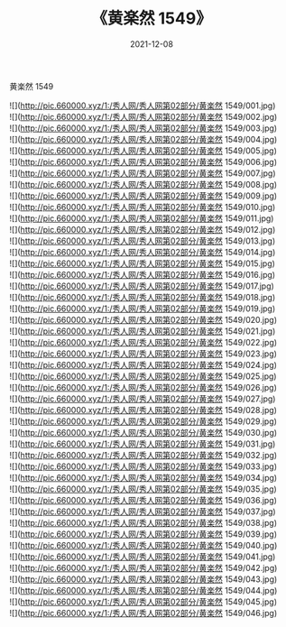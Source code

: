 ﻿---
layout: post
title:  《黄楽然 1549》
date:   2021-12-08
img: http://pic.660000.xyz/1:/秀人网/秀人网第02部分/黄楽然 1549/000.jpg
categories: [美女, 清纯, 唯美]
---

黄楽然 1549

  ![](http://pic.660000.xyz/1:/秀人网/秀人网第02部分/黄楽然 1549/001.jpg) <br> ![](http://pic.660000.xyz/1:/秀人网/秀人网第02部分/黄楽然 1549/002.jpg) <br> ![](http://pic.660000.xyz/1:/秀人网/秀人网第02部分/黄楽然 1549/003.jpg) <br> ![](http://pic.660000.xyz/1:/秀人网/秀人网第02部分/黄楽然 1549/004.jpg) <br> ![](http://pic.660000.xyz/1:/秀人网/秀人网第02部分/黄楽然 1549/005.jpg) <br> ![](http://pic.660000.xyz/1:/秀人网/秀人网第02部分/黄楽然 1549/006.jpg) <br> ![](http://pic.660000.xyz/1:/秀人网/秀人网第02部分/黄楽然 1549/007.jpg) <br> ![](http://pic.660000.xyz/1:/秀人网/秀人网第02部分/黄楽然 1549/008.jpg) <br> ![](http://pic.660000.xyz/1:/秀人网/秀人网第02部分/黄楽然 1549/009.jpg) <br> ![](http://pic.660000.xyz/1:/秀人网/秀人网第02部分/黄楽然 1549/010.jpg) <br> ![](http://pic.660000.xyz/1:/秀人网/秀人网第02部分/黄楽然 1549/011.jpg) <br> ![](http://pic.660000.xyz/1:/秀人网/秀人网第02部分/黄楽然 1549/012.jpg) <br> ![](http://pic.660000.xyz/1:/秀人网/秀人网第02部分/黄楽然 1549/013.jpg) <br> ![](http://pic.660000.xyz/1:/秀人网/秀人网第02部分/黄楽然 1549/014.jpg) <br> ![](http://pic.660000.xyz/1:/秀人网/秀人网第02部分/黄楽然 1549/015.jpg) <br> ![](http://pic.660000.xyz/1:/秀人网/秀人网第02部分/黄楽然 1549/016.jpg) <br> ![](http://pic.660000.xyz/1:/秀人网/秀人网第02部分/黄楽然 1549/017.jpg) <br> ![](http://pic.660000.xyz/1:/秀人网/秀人网第02部分/黄楽然 1549/018.jpg) <br> ![](http://pic.660000.xyz/1:/秀人网/秀人网第02部分/黄楽然 1549/019.jpg) <br> ![](http://pic.660000.xyz/1:/秀人网/秀人网第02部分/黄楽然 1549/020.jpg) <br> ![](http://pic.660000.xyz/1:/秀人网/秀人网第02部分/黄楽然 1549/021.jpg) <br> ![](http://pic.660000.xyz/1:/秀人网/秀人网第02部分/黄楽然 1549/022.jpg) <br> ![](http://pic.660000.xyz/1:/秀人网/秀人网第02部分/黄楽然 1549/023.jpg) <br> ![](http://pic.660000.xyz/1:/秀人网/秀人网第02部分/黄楽然 1549/024.jpg) <br> ![](http://pic.660000.xyz/1:/秀人网/秀人网第02部分/黄楽然 1549/025.jpg) <br> ![](http://pic.660000.xyz/1:/秀人网/秀人网第02部分/黄楽然 1549/026.jpg) <br> ![](http://pic.660000.xyz/1:/秀人网/秀人网第02部分/黄楽然 1549/027.jpg) <br> ![](http://pic.660000.xyz/1:/秀人网/秀人网第02部分/黄楽然 1549/028.jpg) <br> ![](http://pic.660000.xyz/1:/秀人网/秀人网第02部分/黄楽然 1549/029.jpg) <br> ![](http://pic.660000.xyz/1:/秀人网/秀人网第02部分/黄楽然 1549/030.jpg) <br> ![](http://pic.660000.xyz/1:/秀人网/秀人网第02部分/黄楽然 1549/031.jpg) <br> ![](http://pic.660000.xyz/1:/秀人网/秀人网第02部分/黄楽然 1549/032.jpg) <br> ![](http://pic.660000.xyz/1:/秀人网/秀人网第02部分/黄楽然 1549/033.jpg) <br> ![](http://pic.660000.xyz/1:/秀人网/秀人网第02部分/黄楽然 1549/034.jpg) <br> ![](http://pic.660000.xyz/1:/秀人网/秀人网第02部分/黄楽然 1549/035.jpg) <br> ![](http://pic.660000.xyz/1:/秀人网/秀人网第02部分/黄楽然 1549/036.jpg) <br> ![](http://pic.660000.xyz/1:/秀人网/秀人网第02部分/黄楽然 1549/037.jpg) <br> ![](http://pic.660000.xyz/1:/秀人网/秀人网第02部分/黄楽然 1549/038.jpg) <br> ![](http://pic.660000.xyz/1:/秀人网/秀人网第02部分/黄楽然 1549/039.jpg) <br> ![](http://pic.660000.xyz/1:/秀人网/秀人网第02部分/黄楽然 1549/040.jpg) <br> ![](http://pic.660000.xyz/1:/秀人网/秀人网第02部分/黄楽然 1549/041.jpg) <br> ![](http://pic.660000.xyz/1:/秀人网/秀人网第02部分/黄楽然 1549/042.jpg) <br> ![](http://pic.660000.xyz/1:/秀人网/秀人网第02部分/黄楽然 1549/043.jpg) <br> ![](http://pic.660000.xyz/1:/秀人网/秀人网第02部分/黄楽然 1549/044.jpg) <br> ![](http://pic.660000.xyz/1:/秀人网/秀人网第02部分/黄楽然 1549/045.jpg) <br> ![](http://pic.660000.xyz/1:/秀人网/秀人网第02部分/黄楽然 1549/046.jpg) <br>